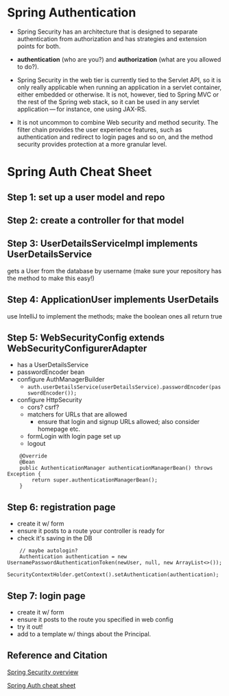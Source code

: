 # Spring Authentication

- Spring Security has an architecture that is designed to separate authentication from authorization and has strategies and extension points for both.

- **authentication** (who are you?) and **authorization** (what are you allowed to do?).

- Spring Security in the web tier is currently tied to the Servlet API, so it is only really applicable when running an application in a servlet container, either embedded or otherwise. It is not, however, tied to Spring MVC or the rest of the Spring web stack, so it can be used in any servlet application — for instance, one using JAX-RS.

- It is not uncommon to combine Web security and method security. The filter chain provides the user experience features, such as authentication and redirect to login pages and so on, and the method security provides protection at a more granular level.


# Spring Auth Cheat Sheet

## Step 1: set up a user model and repo

## Step 2: create a controller for that model

## Step 3: UserDetailsServiceImpl implements UserDetailsService

gets a User from the database by username (make sure your repository has the method to make this easy!)

## Step 4: ApplicationUser implements UserDetails

use IntelliJ to implement the methods; make the boolean ones all return true

## Step 5: WebSecurityConfig extends WebSecurityConfigurerAdapter

- has a UserDetailsService
- passwordEncoder bean
- configure AuthManagerBuilder
    - `auth.userDetailsService(userDetailsService).passwordEncoder(passwordEncoder());`
- configure HttpSecurity
    - cors? csrf?
    - matchers for URLs that are allowed
        - ensure that login and signup URLs allowed; also consider homepage etc.
    - formLogin with login page set up
    - logout

```
    @Override
    @Bean
    public AuthenticationManager authenticationManagerBean() throws Exception {
        return super.authenticationManagerBean();
    }
```

## Step 6: registration page
- create it w/ form
- ensure it posts to a route your controller is ready for
- check it's saving in the DB
```
    // maybe autologin?
    Authentication authentication = new UsernamePasswordAuthenticationToken(newUser, null, new ArrayList<>());
    SecurityContextHolder.getContext().setAuthentication(authentication);
```

## Step 7: login page
- create it w/ form
- ensure it posts to the route you specified in web config
- try it out!
- add to a template w/ things about the Principal.


## Reference and Citation 
[Spring Security overview](https://spring.io/guides/topicals/spring-security-architecture/)

[Spring Auth cheat sheet](https://github.com/codefellows/seattle-java-401d2/blob/master/SpringAuthCheatSheet.md)